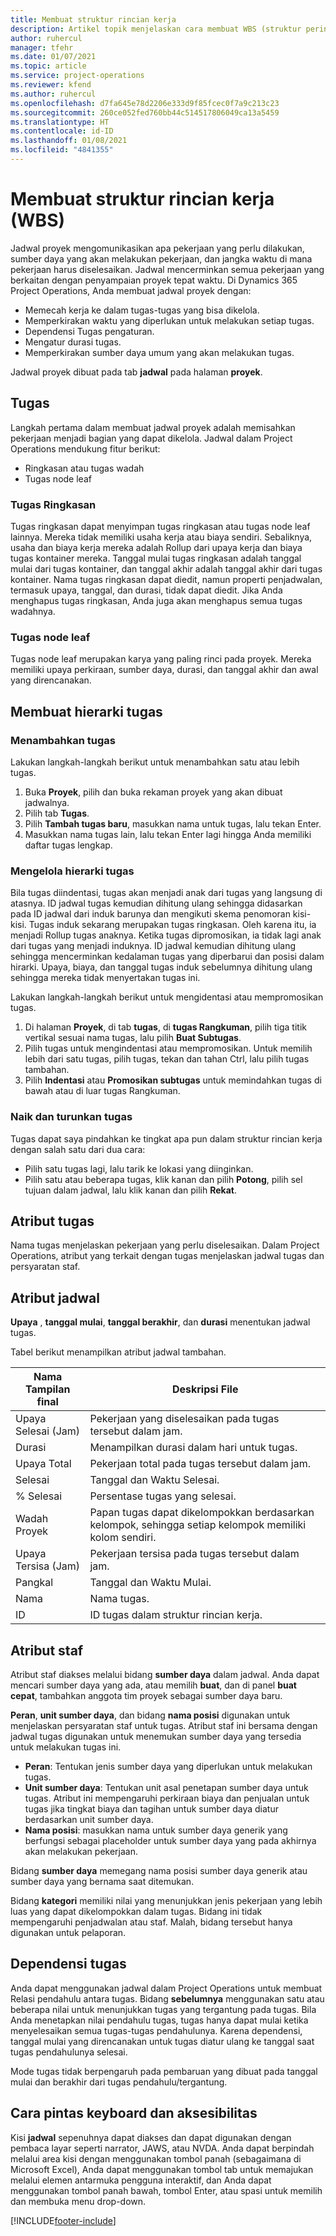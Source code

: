 ```yaml
---
title: Membuat struktur rincian kerja
description: Artikel topik menjelaskan cara membuat WBS (struktur perincian kerja) yang mencakup kontrol dasar di antarmuka penjadwalan baru.
author: ruhercul
manager: tfehr
ms.date: 01/07/2021
ms.topic: article
ms.service: project-operations
ms.reviewer: kfend
ms.author: ruhercul
ms.openlocfilehash: d7fa645e78d2206e333d9f85fcec0f7a9c213c23
ms.sourcegitcommit: 260ce052fed760bb44c514517806049ca13a5459
ms.translationtype: HT
ms.contentlocale: id-ID
ms.lasthandoff: 01/08/2021
ms.locfileid: "4841355"
---
```

# <a name="create-a-work-breakdown-structure-wbs"></a>Membuat struktur rincian kerja (WBS)

Jadwal proyek mengomunikasikan apa pekerjaan yang perlu dilakukan, sumber daya yang akan melakukan pekerjaan, dan jangka waktu di mana pekerjaan harus diselesaikan. Jadwal mencerminkan semua pekerjaan yang berkaitan dengan penyampaian proyek tepat waktu. Di Dynamics 365 Project Operations, Anda membuat jadwal proyek dengan:

  - Memecah kerja ke dalam tugas-tugas yang bisa dikelola.
  - Memperkirakan waktu yang diperlukan untuk melakukan setiap tugas.
  - Dependensi Tugas pengaturan.
  - Mengatur durasi tugas.
  - Memperkirakan sumber daya umum yang akan melakukan tugas. 

Jadwal proyek dibuat pada tab **jadwal** pada halaman **proyek**.

## <a name="tasks"></a>Tugas

Langkah pertama dalam membuat jadwal proyek adalah memisahkan pekerjaan menjadi bagian yang dapat dikelola. Jadwal dalam Project Operations mendukung fitur berikut:

- Ringkasan atau tugas wadah
- Tugas node leaf

### <a name="summary-tasks"></a>Tugas Ringkasan

Tugas ringkasan dapat menyimpan tugas ringkasan atau tugas node leaf lainnya. Mereka tidak memiliki usaha kerja atau biaya sendiri. Sebaliknya, usaha dan biaya kerja mereka adalah Rollup dari upaya kerja dan biaya tugas kontainer mereka. Tanggal mulai tugas ringkasan adalah tanggal mulai dari tugas kontainer, dan tanggal akhir adalah tanggal akhir dari tugas kontainer. Nama tugas ringkasan dapat diedit, namun properti penjadwalan, termasuk upaya, tanggal, dan durasi, tidak dapat diedit. Jika Anda menghapus tugas ringkasan, Anda juga akan menghapus semua tugas wadahnya.

### <a name="leaf-node-tasks"></a>Tugas node leaf

Tugas node leaf merupakan karya yang paling rinci pada proyek. Mereka memiliki upaya perkiraan, sumber daya, durasi, dan tanggal akhir dan awal yang direncanakan.

## <a name="create-a-task-hierarchy"></a>Membuat hierarki tugas

### <a name="add-a-task"></a>Menambahkan tugas

Lakukan langkah-langkah berikut untuk menambahkan satu atau lebih tugas.

1. Buka **Proyek**, pilih dan buka rekaman proyek yang akan dibuat jadwalnya. 
2. Pilih tab **Tugas**. 
3. Pilih **Tambah tugas baru**, masukkan nama untuk tugas, lalu tekan Enter.
2. Masukkan nama tugas lain, lalu tekan Enter lagi hingga Anda memiliki daftar tugas lengkap.

### <a name="manage-hierarchy-of-a-task"></a>Mengelola hierarki tugas

Bila tugas diindentasi, tugas akan menjadi anak dari tugas yang langsung di atasnya. ID jadwal tugas kemudian dihitung ulang sehingga didasarkan pada ID jadwal dari induk barunya dan mengikuti skema penomoran kisi-kisi. Tugas induk sekarang merupakan tugas ringkasan. Oleh karena itu, ia menjadi Rollup tugas anaknya. Ketika tugas dipromosikan, ia tidak lagi anak dari tugas yang menjadi induknya. ID jadwal kemudian dihitung ulang sehingga mencerminkan kedalaman tugas yang diperbarui dan posisi dalam hirarki. Upaya, biaya, dan tanggal tugas induk sebelumnya dihitung ulang sehingga mereka tidak menyertakan tugas ini.

Lakukan langkah-langkah berikut untuk mengidentasi atau mempromosikan tugas.

1. Di halaman **Proyek**, di tab **tugas**, di **tugas Rangkuman**, pilih tiga titik vertikal sesuai nama tugas, lalu pilih **Buat Subtugas**. 
2. Pilih tugas untuk mengindentasi atau mempromosikan. Untuk memilih lebih dari satu tugas, pilih tugas, tekan dan tahan Ctrl, lalu pilih tugas tambahan.
2. Pilih **Indentasi** atau **Promosikan subtugas**  untuk memindahkan tugas di bawah atau di luar tugas Rangkuman.

### <a name="move-tasks-up-and-down"></a>Naik dan turunkan tugas

Tugas dapat saya pindahkan ke tingkat apa pun dalam struktur rincian kerja dengan salah satu dari dua cara:

- Pilih satu tugas lagi, lalu tarik ke lokasi yang diinginkan.
- Pilih satu atau beberapa tugas, klik kanan dan pilih **Potong**, pilih sel tujuan dalam jadwal, lalu klik kanan dan pilih **Rekat**.

## <a name="task-attributes"></a>Atribut tugas

Nama tugas menjelaskan pekerjaan yang perlu diselesaikan. Dalam Project Operations, atribut yang terkait dengan tugas menjelaskan jadwal tugas dan persyaratan staf.

## <a name="schedule-attributes"></a>Atribut jadwal

**Upaya** , **tanggal mulai**, **tanggal berakhir**, dan **durasi** menentukan jadwal tugas.

Tabel berikut menampilkan atribut jadwal tambahan.

| **Nama Tampilan final** | **Deskripsi File** |
| --- | --- |
| Upaya Selesai (Jam) | Pekerjaan yang diselesaikan pada tugas tersebut dalam jam. |
| Durasi | Menampilkan durasi dalam hari untuk tugas. |
| Upaya Total | Pekerjaan total pada tugas tersebut dalam jam. |
| Selesai | Tanggal dan Waktu Selesai. |
| % Selesai | Persentase tugas yang selesai. |
| Wadah Proyek | Papan tugas dapat dikelompokkan berdasarkan kelompok, sehingga setiap kelompok memiliki kolom sendiri. |
| Upaya Tersisa (Jam) | Pekerjaan tersisa pada tugas tersebut dalam jam. |
| Pangkal | Tanggal dan Waktu Mulai. |
| Nama | Nama tugas. |
| ID | ID tugas dalam struktur rincian kerja. |

## <a name="staffing-attributes"></a>Atribut staf

Atribut staf diakses melalui bidang **sumber daya** dalam jadwal. Anda dapat mencari sumber daya yang ada, atau memilih **buat**, dan di panel **buat cepat**, tambahkan anggota tim proyek sebagai sumber daya baru.

**Peran**, **unit sumber daya**, dan bidang **nama posisi** digunakan untuk menjelaskan persyaratan staf untuk tugas. Atribut staf ini bersama dengan jadwal tugas digunakan untuk menemukan sumber daya yang tersedia untuk melakukan tugas ini.

   - **Peran**: Tentukan jenis sumber daya yang diperlukan untuk melakukan tugas.
   - **Unit sumber daya**: Tentukan unit asal penetapan sumber daya untuk tugas. Atribut ini mempengaruhi perkiraan biaya dan penjualan untuk tugas jika tingkat biaya dan tagihan untuk sumber daya diatur berdasarkan unit sumber daya.
   - **Nama posisi**: masukkan nama untuk sumber daya generik yang berfungsi sebagai placeholder untuk sumber daya yang pada akhirnya akan melakukan pekerjaan.

Bidang **sumber daya** memegang nama posisi sumber daya generik atau sumber daya yang bernama saat ditemukan.

Bidang **kategori** memiliki nilai yang menunjukkan jenis pekerjaan yang lebih luas yang dapat dikelompokkan dalam tugas. Bidang ini tidak mempengaruhi penjadwalan atau staf. Malah, bidang tersebut hanya digunakan untuk pelaporan.

## <a name="task-dependencies"></a>Dependensi tugas

Anda dapat menggunakan jadwal dalam Project Operations untuk membuat Relasi pendahulu antara tugas. Bidang **sebelumnya** menggunakan satu atau beberapa nilai untuk menunjukkan tugas yang tergantung pada tugas. Bila Anda menetapkan nilai pendahulu tugas, tugas hanya dapat mulai ketika menyelesaikan semua tugas-tugas pendahulunya. Karena dependensi, tanggal mulai yang direncanakan untuk tugas diatur ulang ke tanggal saat tugas pendahulunya selesai.

Mode tugas tidak berpengaruh pada pembaruan yang dibuat pada tanggal mulai dan berakhir dari tugas pendahulu/tergantung.

## <a name="accessibility-and-keyboard-shortcuts"></a>Cara pintas keyboard dan aksesibilitas

Kisi **jadwal** sepenuhnya dapat diakses dan dapat digunakan dengan pembaca layar seperti narrator, JAWS, atau NVDA. Anda dapat berpindah melalui area kisi dengan menggunakan tombol panah (sebagaimana di Microsoft Excel), Anda dapat menggunakan tombol tab untuk memajukan melalui elemen antarmuka pengguna interaktif, dan Anda dapat menggunakan tombol panah bawah, tombol Enter, atau spasi untuk memilih dan membuka menu drop-down.


[!INCLUDE[footer-include](../includes/footer-banner.md)]
